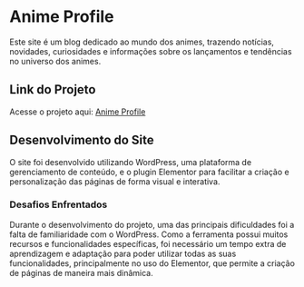 # Anime Profile

Este site é um blog dedicado ao mundo dos animes, trazendo notícias, novidades, curiosidades e informações sobre os lançamentos e tendências no universo dos animes.

## Link do Projeto

Acesse o projeto aqui: [Anime Profile](http://evelin.ct.ws/elementor-43/)

## Desenvolvimento do Site

O site foi desenvolvido utilizando WordPress, uma plataforma de gerenciamento de conteúdo, e o plugin Elementor para facilitar a criação e personalização das páginas de forma visual e interativa.

### Desafios Enfrentados

Durante o desenvolvimento do projeto, uma das principais dificuldades foi a falta de familiaridade com o WordPress. Como a ferramenta possui muitos recursos e funcionalidades específicas, foi necessário um tempo extra de aprendizagem e adaptação para poder utilizar todas as suas funcionalidades, principalmente no uso do Elementor, que permite a criação de páginas de maneira mais dinâmica.
